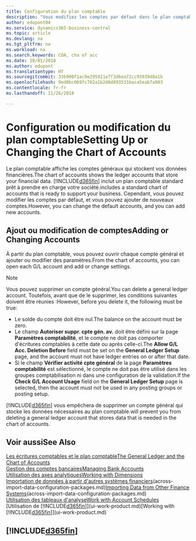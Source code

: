 ```yaml
---
title: Configuration du plan comptable
description: "Vous modifiez les comptes par défaut dans le plan comptable, et vous pouvez ajouter de nouveaux comptes."
author: edupont04
ms.service: dynamics365-business-central
ms.topic: article
ms.devlang: na
ms.tgt_pltfrm: na
ms.workload: na
ms.search.keywords: COA, cha of acc
ms.date: 10/01/2018
ms.author: edupont
ms.translationtype: HT
ms.sourcegitcommit: 33b900f1ac9e295921e7f3d6ea72cc93939d8a1b
ms.openlocfilehash: 9ed8bc069fc702a1b2d8d893531baca5eab7a903
ms.contentlocale: fr-fr
ms.lasthandoff: 11/26/2018

---
```

# <a name="setting-up-or-changing-the-chart-of-accounts"></a><span data-ttu-id="dc1c4-103">Configuration ou modification du plan comptable</span><span class="sxs-lookup"><span data-stu-id="dc1c4-103">Setting Up or Changing the Chart of Accounts</span></span>
<span data-ttu-id="dc1c4-104">Le plan comptable affiche les comptes généraux qui stockent vos données financières.</span><span class="sxs-lookup"><span data-stu-id="dc1c4-104">The chart of accounts shows the ledger accounts that store your financial data.</span></span> [!INCLUDE[d365fin](includes/d365fin_md.md)] <span data-ttu-id="dc1c4-105">inclut un plan comptable standard prêt à prendre en charge votre société.</span><span class="sxs-lookup"><span data-stu-id="dc1c4-105">includes a standard chart of accounts that is ready to support your business.</span></span>
<span data-ttu-id="dc1c4-106">Cependant, vous pouvez modifier les comptes par défaut, et vous pouvez ajouter de nouveaux comptes.</span><span class="sxs-lookup"><span data-stu-id="dc1c4-106">However, you can change the default accounts, and you can add new accounts.</span></span>  

## <a name="adding-or-changing-accounts"></a><span data-ttu-id="dc1c4-107">Ajout ou modification de comptes</span><span class="sxs-lookup"><span data-stu-id="dc1c4-107">Adding or Changing Accounts</span></span>
<span data-ttu-id="dc1c4-108">À partir du plan comptable, vous pouvez ouvrir chaque compte général et ajouter ou modifier des paramètres.</span><span class="sxs-lookup"><span data-stu-id="dc1c4-108">From the chart of accounts, you can open each G/L account and add or change settings.</span></span>

> [!NOTE]  
>   <span data-ttu-id="dc1c4-109">Vous pouvez supprimer un compte général.</span><span class="sxs-lookup"><span data-stu-id="dc1c4-109">You can delete a general ledger account.</span></span> <span data-ttu-id="dc1c4-110">Toutefois, avant que de le supprimer, les conditions suivantes doivent être réunies :</span><span class="sxs-lookup"><span data-stu-id="dc1c4-110">However, before you delete it, the following must be true:</span></span>  

* <span data-ttu-id="dc1c4-111">Le solde du compte doit être nul.</span><span class="sxs-lookup"><span data-stu-id="dc1c4-111">The balance on the account must be zero.</span></span>  
* <span data-ttu-id="dc1c4-112">Le champ **Autoriser suppr. cpte gén. av.** doit être défini sur la page **Paramètres comptabilité**, et le compte ne doit pas comporter d'écritures comptables à cette date ou après celle-ci.</span><span class="sxs-lookup"><span data-stu-id="dc1c4-112">The **Allow G/L Acc. Deletion Before** field must be set on the **General Ledger Setup** page, and the account must not have ledger entries on or after that date.</span></span>  
* <span data-ttu-id="dc1c4-113">Si le champ **Vérifier activité cpte général** de la page **Paramètres comptabilité** est sélectionné, le compte ne doit pas être utilisé dans les groupes comptabilisation ni dans une configuration de la validation.</span><span class="sxs-lookup"><span data-stu-id="dc1c4-113">If the **Check G/L Account Usage** field on the **General Ledger Setup** page is selected, then the account must not be used in any posting groups or posting setup.</span></span>  

[!INCLUDE[d365fin](includes/d365fin_md.md)] <span data-ttu-id="dc1c4-114">vous empêchera de supprimer un compte général qui stocke les données nécessaires au plan comptable.</span><span class="sxs-lookup"><span data-stu-id="dc1c4-114">will prevent you from deleting a general ledger account that stores data that is needed in the chart of accounts.</span></span>  

## <a name="see-also"></a><span data-ttu-id="dc1c4-115">Voir aussi</span><span class="sxs-lookup"><span data-stu-id="dc1c4-115">See Also</span></span>
[<span data-ttu-id="dc1c4-116">Les écritures comptables et le plan comptable</span><span class="sxs-lookup"><span data-stu-id="dc1c4-116">The General Ledger and the Chart of Accounts</span></span>](finance-general-ledger.md)  
[<span data-ttu-id="dc1c4-117">Gestion des comptes bancaires</span><span class="sxs-lookup"><span data-stu-id="dc1c4-117">Managing Bank Accounts</span></span>](bank-manage-bank-accounts.md)  
[<span data-ttu-id="dc1c4-118">Utilisation des axes analytiques</span><span class="sxs-lookup"><span data-stu-id="dc1c4-118">Working with Dimensions</span></span>](finance-dimensions.md)  
<span data-ttu-id="dc1c4-119">[Importation de données à partir d'autres systèmes financiers](across-import-data-configuration-packages.md)(across-import-data-configuration-packages.md)</span><span class="sxs-lookup"><span data-stu-id="dc1c4-119">[Importing Data from Other Finance Systems](across-import-data-configuration-packages.md)(across-import-data-configuration-packages.md)</span></span>  
[<span data-ttu-id="dc1c4-120">Utilisation des tableaux d'analyse</span><span class="sxs-lookup"><span data-stu-id="dc1c4-120">Work with Account Schedules</span></span>](bi-how-work-account-schedule.md)  
<span data-ttu-id="dc1c4-121">[Utilisation de [!INCLUDE[d365fin](includes/d365fin_md.md)]](ui-work-product.md)</span><span class="sxs-lookup"><span data-stu-id="dc1c4-121">[Working with [!INCLUDE[d365fin](includes/d365fin_md.md)]](ui-work-product.md)</span></span>  

## [!INCLUDE[d365fin](includes/free_trial_md.md)]

